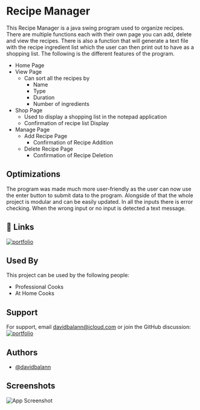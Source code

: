 
# Recipe Manager

This Recipe Manager is a java swing program used to organize recipes. There are multiple functions each with their own page you can add, delete and view the recipes. There is also a function that will generate a text file with the recipe ingredient list which the user can then print out to have as a shopping list.
The following is the different features of the program.
* Home Page
* View Page
    * Can sort all the recipes by
        - Name
        - Type
        - Duration
        - Number of ingredients
* Shop Page
    * Used to display a shopping list in the notepad application
    * Confirmation of recipe list Display
* Manage Page
    * Add Recipe Page
        * Confirmation of Recipe Addition
    * Delete Recipe Page
        * Confirmation of Recipe Deletion


## Optimizations

The program was made much more user-friendly as the user can now use the enter button to submit data to the program. Alongside of that the whole project is modular and can be easily updated. In all the inputs there is error checking. When the wrong input or no input is detected a text message.

## 🔗 Links
[![portfolio](https://github.githubassets.com/images/modules/logos_page/GitHub-Logo.png)](https://github.com/davidbalann/ICS4U_Culminating)



## Used By

This project can be used by the following people:

- Professional Cooks
- At Home Cooks


## Support

For support, email davidbalann@icloud.com or join the GitHub discussion:
[![portfolio](https://img.freepik.com/premium-vector/user-chat-illustration-icon_685085-2300.jpg?w=2000)](https://github.com/davidbalann/ICS4U_Culminating/discussions)


## Authors

- [@davidbalann](https://github.com/davidbalann)


## Screenshots

![App Screenshot](https://i.ibb.co/tmj90v9/Screenshot-2023-01-30-152948.png)

